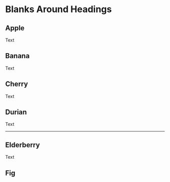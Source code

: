 # Blanks Around Headings

## Apple

Text

## Banana
Text

## Cherry

Text
## Durian ##

Text

---
Elderberry
----------
Text

## Fig
